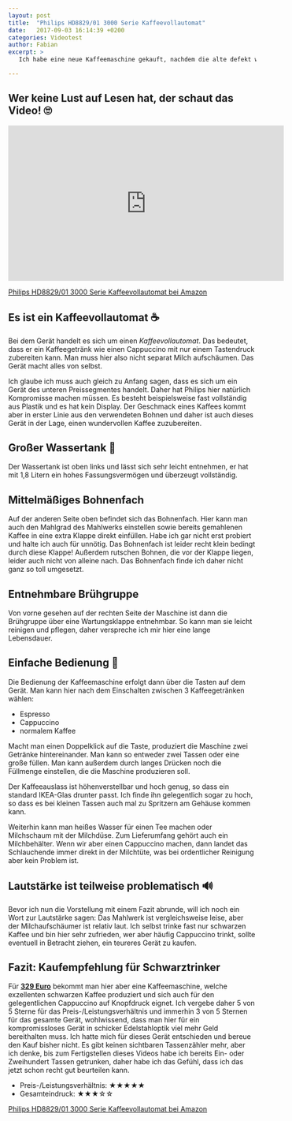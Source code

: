 ```yaml
---
layout: post
title:  "Philips HD8829/01 3000 Serie Kaffeevollautomat"
date:   2017-09-03 16:14:39 +0200
categories: Videotest
author: Fabian
excerpt: >
   Ich habe eine neue Kaffeemaschine gekauft, nachdem die alte defekt war. Da habe ich direkt einen Test draus gemacht.

---
```

## Wer keine Lust auf Lesen hat, der schaut das Video! 🙄
<iframe width="560" height="315" src="https://www.youtube.com/embed/EpNgaXRuBTQ" frameborder="0" allowfullscreen></iframe>

[Philips HD8829/01 3000 Serie Kaffeevollautomat bei Amazon](http://amzn.to/2ettRyE)

## Es ist ein Kaffeevollautomat ☕
Bei dem Gerät handelt es sich um einen *Kaffeevollautomat*. Das bedeutet, dass er ein Kaffeegetränk wie einen Cappuccino mit nur einem Tastendruck zubereiten kann. Man muss hier also nicht separat Milch aufschäumen. Das Gerät macht alles von selbst.

Ich glaube ich muss auch gleich zu Anfang sagen, dass es sich um ein Gerät des unteren Preissegmentes handelt. Daher hat Philips hier natürlich Kompromisse machen müssen. Es besteht beispielsweise fast vollständig aus Plastik und es hat kein Display. Der Geschmack eines Kaffees kommt aber in erster Linie aus den verwendeten Bohnen und daher ist auch dieses Gerät in der Lage, einen wundervollen Kaffee zuzubereiten.

## Großer Wassertank 🌊
Der Wassertank ist oben links und lässt sich sehr leicht entnehmen, er hat mit 1,8 Litern ein hohes Fassungsvermögen und überzeugt vollständig. 

## Mittelmäßiges Bohnenfach
Auf der anderen Seite oben befindet sich das Bohnenfach. Hier kann man auch den Mahlgrad des Mahlwerks einstellen sowie bereits gemahlenen Kaffee in eine extra Klappe direkt einfüllen. Habe ich gar nicht erst probiert und halte ich auch für unnötig. Das Bohnenfach ist leider recht klein bedingt durch diese Klappe! Außerdem rutschen Bohnen, die vor der Klappe liegen, leider auch nicht von alleine nach. Das Bohnenfach finde ich daher nicht ganz so toll umgesetzt.

## Entnehmbare Brühgruppe
Von vorne gesehen auf der rechten Seite der Maschine ist dann die Brühgruppe über eine Wartungsklappe entnehmbar. So kann man sie leicht reinigen und pflegen, daher verspreche ich mir hier eine lange Lebensdauer.

## Einfache Bedienung 📖
Die Bedienung der Kaffeemaschine erfolgt dann über die Tasten auf dem Gerät. Man kann hier nach dem Einschalten zwischen 3 Kaffeegetränken wählen:

 - Espresso
 - Cappuccino
 - normalem Kaffee
 
Macht man einen Doppelklick auf die Taste, produziert die Maschine zwei Getränke hintereinander. Man kann so entweder zwei Tassen oder eine große füllen. Man kann außerdem durch langes Drücken noch die Füllmenge einstellen, die die Maschine produzieren soll.

Der Kaffeeauslass ist höhenverstellbar und hoch genug, so dass ein standard IKEA-Glas drunter passt. Ich finde ihn gelegentlich sogar zu hoch, so dass es bei kleinen Tassen auch mal zu Spritzern am Gehäuse kommen kann.

Weiterhin kann man heißes Wasser für einen Tee machen oder Milchschaum mit der Milchdüse. Zum Lieferumfang gehört auch ein Milchbehälter. Wenn wir aber einen Cappuccino machen, dann landet das Schlauchende immer direkt in der Milchtüte, was bei ordentlicher Reinigung aber kein Problem ist.

## Lautstärke ist teilweise problematisch 🔊
Bevor ich nun die Vorstellung mit einem Fazit abrunde, will ich noch ein Wort zur Lautstärke sagen: Das Mahlwerk ist vergleichsweise leise, aber der Milchaufschäumer ist relativ laut. Ich selbst trinke fast nur schwarzen Kaffee und bin hier sehr zufrieden, wer aber häufig Cappuccino trinkt, sollte eventuell in Betracht ziehen, ein teureres Gerät zu kaufen.

## Fazit: Kaufempfehlung für Schwarztrinker
Für <span title="Preis ist vom 02.09.2017 und variert">**[329 Euro](http://amzn.to/2ettRyE)**</span> bekommt man hier aber eine Kaffeemaschine, welche exzellenten schwarzen Kaffee produziert und sich auch für den gelegentlichen Cappuccino auf Knopfdruck eignet. Ich vergebe daher 5 von 5 Sterne für das Preis-/Leistungsverhältnis und immerhin 3 von 5 Sternen für das gesamte Gerät, wohlwissend, dass man hier für ein kompromissloses Gerät in schicker Edelstahloptik viel mehr Geld bereithalten muss. Ich hatte mich für dieses Gerät entschieden und bereue den Kauf bisher nicht. Es gibt keinen sichtbaren Tassenzähler mehr, aber ich denke, bis zum Fertigstellen dieses Videos habe ich bereits Ein- oder Zweihundert Tassen getrunken, daher habe ich das Gefühl, dass ich das jetzt schon recht gut beurteilen kann.

 - Preis-/Leistungsverhältnis: ★★★★★
 - Gesamteindruck: ★★★☆☆

[Philips HD8829/01 3000 Serie Kaffeevollautomat bei Amazon](http://amzn.to/2ettRyE)